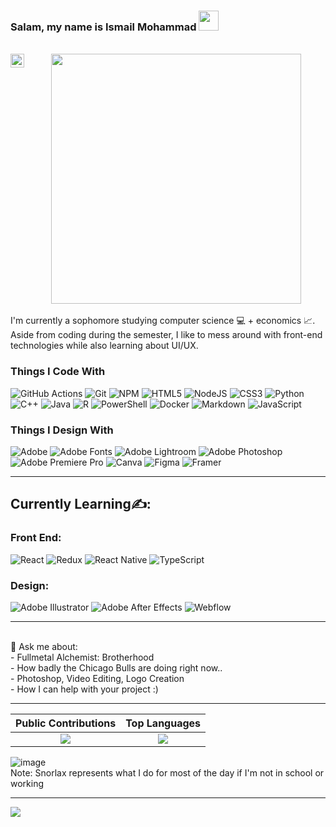 ### Salam, my name is Ismail Mohammad  <img src="https://github.com/blackcater/blackcater/raw/main/images/Hi.gif" height="32"/>

<br>
<a href="https://www.linkedin.com/in/ismail-mohammad-663780213/" target="_blank">
  <img align="left" alt="Ismail's LinkdeIn" width="22px" src="https://cdn.worldvectorlogo.com/logos/linkedin-icon-2.svg"/>
</a>

<div id="header" align="center">
  <img src="https://64.media.tumblr.com/e2e4d66f9b38602d500fa992267bfb9f/tumblr_p0crtocc781w4t58uo1_540.gifv" width="400"/>
</div>
<br>
I'm currently a sophomore studying computer science 💻 + economics 📈. Aside from coding during the semester, I like to 
mess around with front-end technologies while also learning about UI/UX.



<br>

### Things I Code With 
  ![GitHub Actions](https://img.shields.io/badge/github%20actions-%232671E5.svg?style=for-the-badge&logo=githubactions&logoColor=white)
![Git](https://img.shields.io/badge/git-%23F05033.svg?style=for-the-badge&logo=git&logoColor=white)
![NPM](https://img.shields.io/badge/NPM-%23CB3837.svg?style=for-the-badge&logo=npm&logoColor=white)
![HTML5](https://img.shields.io/badge/html5-%23E34F26.svg?style=for-the-badge&logo=html5&logoColor=white)
![NodeJS](https://img.shields.io/badge/node.js-6DA55F?style=for-the-badge&logo=node.js&logoColor=white)
![CSS3](https://img.shields.io/badge/css3-%231572B6.svg?style=for-the-badge&logo=css3&logoColor=white)
![Python](https://img.shields.io/badge/python-3670A0?style=for-the-badge&logo=python&logoColor=ffdd54)
![C++](https://img.shields.io/badge/c++-%2300599C.svg?style=for-the-badge&logo=c%2B%2B&logoColor=white)
![Java](https://img.shields.io/badge/java-%23ED8B00.svg?style=for-the-badge&logo=openjdk&logoColor=white)
![R](https://img.shields.io/badge/r-%23276DC3.svg?style=for-the-badge&logo=r&logoColor=white)
![PowerShell](https://img.shields.io/badge/PowerShell-%235391FE.svg?style=for-the-badge&logo=powershell&logoColor=white)
![Docker](https://img.shields.io/badge/docker-%230db7ed.svg?style=for-the-badge&logo=docker&logoColor=white)
![Markdown](https://img.shields.io/badge/markdown-%23000000.svg?style=for-the-badge&logo=markdown&logoColor=white)
![JavaScript](https://img.shields.io/badge/javascript-%23323330.svg?style=for-the-badge&logo=javascript&logoColor=%23F7DF1E)


### Things I Design With
  ![Adobe](https://img.shields.io/badge/adobe-%23FF0000.svg?style=for-the-badge&logo=adobe&logoColor=white)
![Adobe Fonts](https://img.shields.io/badge/Adobe%20Fonts-000B1D.svg?style=for-the-badge&logo=Adobe%20Fonts&logoColor=white)
![Adobe Lightroom](https://img.shields.io/badge/Adobe%20Lightroom-31A8FF.svg?style=for-the-badge&logo=Adobe%20Lightroom&logoColor=white)
![Adobe Photoshop](https://img.shields.io/badge/adobe%20photoshop-%2331A8FF.svg?style=for-the-badge&logo=adobe%20photoshop&logoColor=white)
![Adobe Premiere Pro](https://img.shields.io/badge/Adobe%20Premiere%20Pro-9999FF.svg?style=for-the-badge&logo=Adobe%20Premiere%20Pro&logoColor=white)
![Canva](https://img.shields.io/badge/Canva-%2300C4CC.svg?style=for-the-badge&logo=Canva&logoColor=white)
![Figma](https://img.shields.io/badge/figma-%23F24E1E.svg?style=for-the-badge&logo=figma&logoColor=white)
![Framer](https://img.shields.io/badge/Framer-black?style=for-the-badge&logo=framer&logoColor=blue)
<br>

-----------
## Currently Learning✍: 
  ### Front End:
  ![React](https://img.shields.io/badge/react-%2320232a.svg?style=for-the-badge&logo=react&logoColor=%2361DAFB)
  ![Redux](https://img.shields.io/badge/redux-%23593d88.svg?style=for-the-badge&logo=redux&logoColor=white)
  ![React Native](https://img.shields.io/badge/react_native-%2320232a.svg?style=for-the-badge&logo=react&logoColor=%2361DAFB)
  ![TypeScript](https://img.shields.io/badge/typescript-%23007ACC.svg?style=for-the-badge&logo=typescript&logoColor=white)

  ### Design:
  ![Adobe Illustrator](https://img.shields.io/badge/adobe%20illustrator-%23FF9A00.svg?style=for-the-badge&logo=adobe%20illustrator&logoColor=white)
  ![Adobe After Effects](https://img.shields.io/badge/Adobe%20After%20Effects-9999FF.svg?style=for-the-badge&logo=Adobe%20After%20Effects&logoColor=white)
![Webflow](https://img.shields.io/badge/webflow-%234353FF.svg?style=for-the-badge&logo=webflow&logoColor=white)


----------
<br>
💬 Ask me about:
<br>
- Fullmetal Alchemist: Brotherhood 
<br>
- How badly the Chicago Bulls are doing right now..
<br>
- Photoshop, Video Editing, Logo Creation
<br>
- How I can help with your project :)

-------

Public Contributions             |  Top Languages
:-------------------------:|:-------------------------:
![](https://github-readme-stats.vercel.app/api?username=ismailooli&show_icons=true&count_private=true&bg_color=30,e96443,904e95&title_color=fff&text_color=fff)  |  ![](https://github-readme-stats.vercel.app/api/top-langs/?username=ismailooli&layout=compact&bg_color=30,e96443,904e95&title_color=fff&text_color=fff&hide=html,css)


<!--Pokemon Sprite-->
![image](https://raw.githubusercontent.com/PokeAPI/sprites/master/sprites/pokemon/143.png)
<br>
Note: Snorlax represents what I do for most of the day if I'm not in school or working


--------
![](https://komarev.com/ghpvc/?username=your-github-username&color=green)

